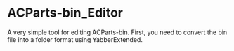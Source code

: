 # ACParts-bin_Editor
A very simple tool for editing ACParts-bin. First, you need to convert the bin file into a folder format using YabberExtended.
